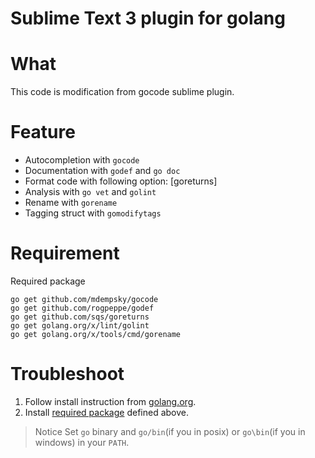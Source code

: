 # Sublime Text 3 plugin for golang

# What

This code is modification from gocode sublime plugin.

# Feature

* Autocompletion with `gocode`
* Documentation with `godef` and `go doc`
* Format code with following option: [goreturns]
* Analysis with `go vet` and `golint`
* Rename with `gorename`
* Tagging struct with `gomodifytags`

# Requirement

Required package
```
go get github.com/mdempsky/gocode
go get github.com/rogpeppe/godef
go get github.com/sqs/goreturns
go get golang.org/x/lint/golint
go get golang.org/x/tools/cmd/gorename
```

# Troubleshoot

1. Follow install instruction from [golang.org](https://golang.org/doc/install).
2. Install [required package](#requirement) defined above.

> Notice
> Set `go` binary and `go/bin`(if you in posix) or `go\bin`(if you in windows) in your `PATH`.